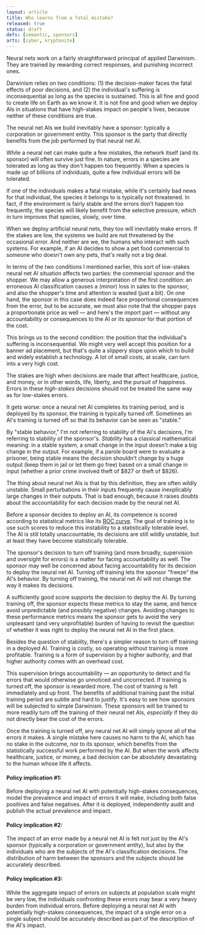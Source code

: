 ```yaml
---
layout: article
title: Who learns from a fatal mistake?
released: true
status: draft
defs: [semantic, sponsors]
arts: [cyber, kryptonite]
---
```


Neural nets work on a fairly straightforward principal of applied
Darwinism.  They are trained by rewarding correct responses, and
punishing incorrect ones.

Darwinism relies on two conditions: (1) the decision-maker faces the
fatal effects of poor decisions, and (2) the individual's suffering is
inconsequential as long as the species is sustained. This is all fine
and good to create life on Earth as we know it. It is not fine and
good when we deploy AIs in situations that have high-stakes impact on
people's lives, because neither of these conditions are true.

The neural net AIs we build inevitably have a sponsor: typically a
corporation or government entity. This sponsor is the party that
directly benefits from the job performed by that neural net AI.

While a neural net can make quite a few mistakes, the network itself
(and its sponsor) will often survive just fine. In nature, errors in a
species are tolerated as long as they don't happen too frequently.
When a species is made up of billions of individuals, quite a few
individual errors will be tolerated.

If one of the individuals makes a fatal mistake, while it's certainly
bad news for that individual, the species it belongs to is typically
not threatened. In fact, if the environment is fairly stable and the
errors don't happen too frequently, the species will likely benefit
from the selective pressure, which in turn improves that species,
slowly, over time.

When we deploy artificial neural nets, they too will inevitably make
errors.  If the stakes are low, the systems we build are not
threatened by the occasional error. And neither are we, the humans who
interact with such systems.  For example, if an AI decides to show a
pet food commercial to someone who doesn't own any pets, that's really
not a big deal.

In terms of the two conditions I mentioned earlier, this sort of
low-stakes neural net AI situation affects two parties: the commercial
sponsor and the shopper.  We may allow a generous interpretation of
the first condition: an erroneous AI classification causes a (minor)
loss in sales to the sponsor, and also the shopper's time and
attention is wasted (just a bit). On one hand, the sponsor in this
case does indeed face proportional consequences from the error, but to
be accurate, we must also note that the shopper pays a proportionate
price as well &mdash; and here's the import part &mdash; without any accountability
or consequences to the AI *or its sponsor* for that portion of the cost.

This brings us to the second condition: the position that the
individual's suffering is inconsequential. We might very well accept
this position for a banner ad placement, but that's quite a slippery
slope upon which to build and widely establish a technology.  A lot of
small costs, at scale, can turn into a very high cost.

The stakes are high when decisions are made that affect healthcare,
justice, and money, or in other words, life, liberty, and the pursuit
of happiness. Errors in these *high-stakes* decisions should not be
treated the same way as for low-stakes errors.

It gets worse: once a neural net AI completes its training period, and
is deployed by its sponsor, the training is typically turned off.
Sometimes an AI's training is turned off so that its behavior can be
seen as "stable."

By "stable behavior," I'm not referring to stability of the AI's
decisions, I'm referring to stability of the sponsor's.  *Stability* has a
classical mathematical meaning: in a stable system, a small change in
the input doesn't make a big change in the output. For example, if a
parole board were to evaluate a prisoner, being stable means the
decision shouldn't change by a huge output (keep them in jail or let
them go free) based on a small change in input (whether a prior crime
involved theft of $827 or theft of $826).

The thing about neural net AIs is that by this definition, they are
often wildly unstable. Small perturbations in their inputs frequently
cause inexplicably large changes in their outputs. That is bad enough,
because it raises doubts about the accountability for each decision
made by the neural net AI. 

Before a sponsor decides to deploy an AI, its competence is scored
according to statistical metrics like its 
[ROC curve](https://en.wikipedia.org/wiki/Receiver_operating_characteristic).
The goal of training is to use such scores to reduce this instability
to a statistically tolerable level.  The AI is still totally
unaccountable, its decisions are still wildly unstable, but at least
they have become statistically tolerable.

The sponsor's decision to turn off training (and more broadly,
supervision and oversight for errors) is a matter for facing
accountability as well. The sponsor may well be concerned about facing
accountability for its decision to deploy the neural net AI. Turning
off training lets the sponsor "freeze" the AI's behavior. By turning
off training, the neural net AI will not change the way it makes its
decisions.

A sufficiently good score supports the decision to deploy the AI.  By
turning training off, the sponsor expects these metrics to stay the
same, and hence avoid unpredictable (and possibly negative)
changes. Avoiding changes to these performance metrics means the
sponsor gets to avoid the very unpleasant (and very unprofitable)
burden of having to revisit the question of whether it was right to
deploy the neural net AI in the first place.

Besides the question of stability, there's a simpler reason to turn
off training in a deployed AI. Training is costly, so operating
without training is more profitable. Training is a form of supervision
by a higher authority, and that higher authority comes with an
overhead cost. 

This supervision brings accountability &mdash; an opportunity to detect and
fix errors that would otherwise go unnoticed and uncorrected. If
training is turned off, the sponsor is rewarded more. The cost of
training is felt immediately and up front. The benefits of additional
training past the initial training period are subtle and hard to
justify. It's easy to see how sponsors will be subjected to simple
Darwinism. These sponsors will be trained to more readily turn off the
training of their neural net AIs, *especially* if they do not directly
bear the cost of the errors.

Once the training is turned off, any neural net AI will simply ignore
all of the errors it makes.  A single mistake here causes no harm to
the AI, which has no stake in the outcome, nor to its sponsor, which
benefits from the statistically successful work performed by the AI.
But when the work affects healthcare, justice, or money, a bad
decision can be absolutely devastating to the human whose life it
affects.

#### Policy implication #1: 

Before deploying a neural net AI with potentially high-stakes
consequences, model the prevalence and impact of errors it will make,
including both false positives and false negatives.  After it is
deployed, independently audit and publish the actual prevalence and
impact.

#### Policy implication #2: 

The impact of an error made by a neural net AI is felt not just by the
AI's sponsor (typically a corporation or government entity), but also
by the individuals who are the subjects of the AI's classification
decisions.  The distribution of harm between the sponsors and the
subjects should be accurately described.

#### Policy implication #3: 

While the aggregate impact of errors on subjects at population scale
might be very low, the individuals confronting these errors may bear a
very heavy burden from individual errors. Before deploying a neural net AI
with potentially high-stakes consequences, the impact of a single error
on a single subject should be accurately described as part of the 
description of the AI's impact.
